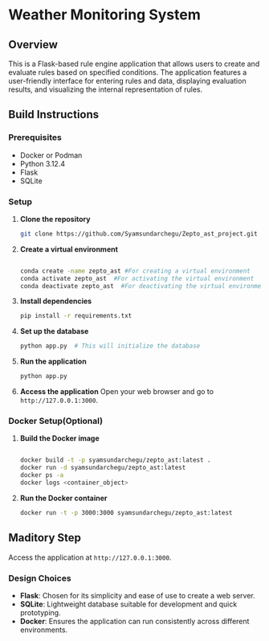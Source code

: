 # Weather Monitoring System

## Overview
This is a Flask-based rule engine application that allows users to create and evaluate rules based on specified conditions. The application features a user-friendly interface for entering rules and data, displaying evaluation results, and visualizing the internal representation of rules.


## Build Instructions

### Prerequisites
- Docker or Podman
- Python 3.12.4
- Flask
- SQLite


### Setup
1. **Clone the repository**
    ```bash
    git clone https://github.com/Syamsundarchegu/Zepto_ast_project.git

    ```

2. **Create a virtual environment**
    ```bash

    conda create -name zepto_ast #For creating a virtual environment
    conda activate zepto_ast  #For activating the virtual environment
    conda deactivate zepto_ast  #For deactivating the virtual environment

3. **Install dependencies**
    ```bash
    pip install -r requirements.txt
    ```

4. **Set up the database**
    ```bash
    python app.py  # This will initialize the database
    ```

5. **Run the application**
    ```bash
    python app.py
    ```

6. **Access the application**
    Open your web browser and go to `http://127.0.0.1:3000`.


### Docker Setup(Optional)
1. **Build the Docker image**
    ```bash

    docker build -t -p syamsundarchegu/zepto_ast:latest .
    docker run -d syamsundarchegu/zepto_ast:latest
    docker ps -a
    docker logs <container_object>
    
    ```

2. **Run the Docker container**
    ```bash
    docker run -t -p 3000:3000 syamsundarchegu/zepto_ast:latest
    ```

## Maditory Step
Access the application at `http://127.0.0.1:3000`.


### Design Choices
- **Flask**: Chosen for its simplicity and ease of use to create a web server.
- **SQLite**: Lightweight database suitable for development and quick prototyping.
- **Docker**: Ensures the application can run consistently across different environments.
